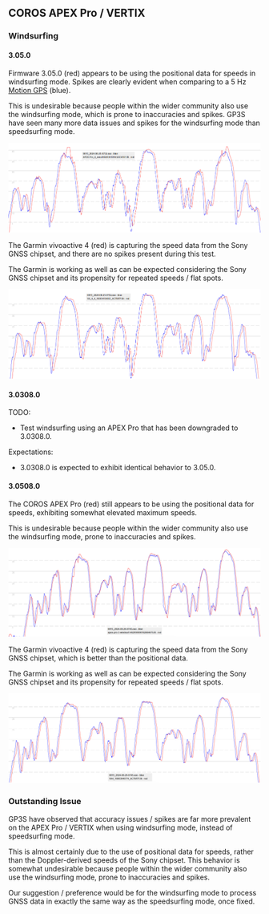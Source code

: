 ## COROS APEX Pro / VERTIX

### Windsurfing

#### 3.05.0

Firmware 3.05.0 (red) appears to be using the positional data for speeds in windsurfing mode. Spikes are clearly evident when comparing to a 5 Hz [Motion GPS](https://www.motion-gps.com/motion/index.html) (blue).

This is undesirable because people within the wider community also use the windsurfing mode, which is prone to inaccuracies and spikes. GP3S have seen many more data issues and spikes for the windsurfing mode than speedsurfing mode.

![v-3-05-0-apex-pro-wsurf](img/v-3-05-0-apex-pro-wsurf.png)

The Garmin vivoactive 4 (red) is capturing the speed data from the Sony GNSS chipset, and there are no spikes present during this test.

The Garmin is working as well as can be expected considering the Sony GNSS chipset and its propensity for repeated speeds / flat spots.

![v-3-05-0-va-4-wsurf](img/v-3-05-0-va-4-wsurf.png)



#### 3.0308.0

TODO:

- Test windsurfing using an APEX Pro that has been downgraded to 3.0308.0.

Expectations:

- 3.0308.0 is expected to exhibit identical behavior to 3.05.0.



#### 3.0508.0

The COROS APEX Pro (red) still appears to be using the positional data for speeds, exhibiting somewhat elevated maximum speeds.

This is undesirable because people within the wider community also use the windsurfing mode, prone to inaccuracies and spikes.

![v-3-0510-0-coros](img/v-3-0508-0-apex-pro-wsurf.png)

The Garmin vivoactive 4 (red) is capturing the speed data from the Sony GNSS chipset, which is better than the positional data.

The Garmin is working as well as can be expected considering the Sony GNSS chipset and its propensity for repeated speeds / flat spots.

![v-3-0508-0-va-4-wsurf](img/v-3-0508-0-va-4-wsurf.png)



### Outstanding Issue

GP3S have observed that accuracy issues / spikes are far more prevalent on the APEX Pro / VERTIX when using windsurfing mode, instead of speedsurfing mode.

This is almost certainly due to the use of positional data for speeds, rather than the Doppler-derived speeds of the Sony chipset. This behavior is somewhat undesirable because people within the wider community also use the windsurfing mode, prone to inaccuracies and spikes.

Our suggestion / preference would be for the windsurfing mode to process GNSS data in exactly the same way as the speedsurfing mode, once fixed.
